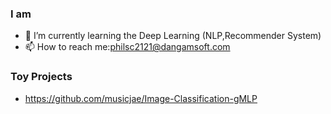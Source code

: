 
 
### I am 

- 🌱 I’m currently learning the Deep Learning (NLP,Recommender System)
- 📫 How to reach me:philsc2121@dangamsoft.com
  
### Toy Projects
- https://github.com/musicjae/Image-Classification-gMLP
